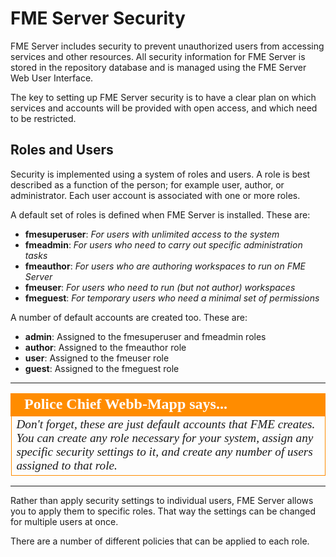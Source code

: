 # FME Server Security

FME Server includes security to prevent unauthorized users from accessing services and other resources. All security information for FME Server is stored in the repository database and is managed using the FME Server Web User Interface.

The key to setting up FME Server security is to have a clear plan on which services and accounts will be provided with open access, and which need to be restricted.


## Roles and Users ##

Security is implemented using a system of roles and users. A role is best described as a function of the person; for example user, author, or administrator. Each user account is associated with one or more roles.

A default set of roles is defined when FME Server is installed. These are:

- **fmesuperuser**: *For users with unlimited access to the system*
- **fmeadmin**: *For users who need to carry out specific administration tasks*
- **fmeauthor**: *For users who are authoring workspaces to run on FME Server*
- **fmeuser**: *For users who need to run (but not author) workspaces*
- **fmeguest**: *For temporary users who need a minimal set of permissions*

A number of default accounts are created too. These are:

- **admin**: Assigned to the fmesuperuser and fmeadmin roles
- **author**: Assigned to the fmeauthor role
- **user**: Assigned to the fmeuser role
- **guest**: Assigned to the fmeguest role

---

<!--Person X Says Section-->

<table style="border-spacing: 0px">
<tr>
<td style="vertical-align:middle;background-color:darkorange;border: 2px solid darkorange">
<i class="fa fa-quote-left fa-lg fa-pull-left fa-fw" style="color:white;padding-right: 12px;vertical-align:text-top"></i>
<span style="color:white;font-size:x-large;font-weight: bold;font-family:serif">Police Chief Webb-Mapp says...</span>
</td>
</tr>

<tr>
<td style="border: 1px solid darkorange">
<span style="font-family:serif; font-style:italic; font-size:larger">
Don't forget, these are just default accounts that FME creates. You can create any role necessary for your system, assign any specific security settings to it, and create any number of users assigned to that role.
</span>
</td>
</tr>
</table>

---

Rather than apply security settings to individual users, FME Server allows you to apply them to specific roles. That way the settings can be changed for multiple users at once.

There are a number of different policies that can be applied to each role.

